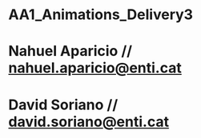 # AA1_Animations_Delivery3
# Nahuel Aparicio // nahuel.aparicio@enti.cat
# David Soriano // david.soriano@enti.cat